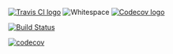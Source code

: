 [![Travis CI logo](TravisCI.png)](https://travis-ci.org)
![Whitespace](Whitespace.png)
[![Codecov logo](Codecov.png)](https://www.codecov.io)

[![Build Status](https://travis-ci.com/spiritEcosse/bible.svg?branch=master)](https://travis-ci.com/spiritEcosse/bible)

[![codecov](https://codecov.io/gh/spiritEcosse/bible/branch/master/graph/badge.svg)](https://codecov.io/gh/spiritEcosse/bible)
